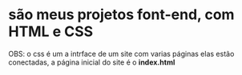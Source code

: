 # são meus projetos font-end, com HTML e CSS
OBS: o css é um a intrface de um site com varias páginas elas estão conectadas, a página inicial do site é o **index.html**
